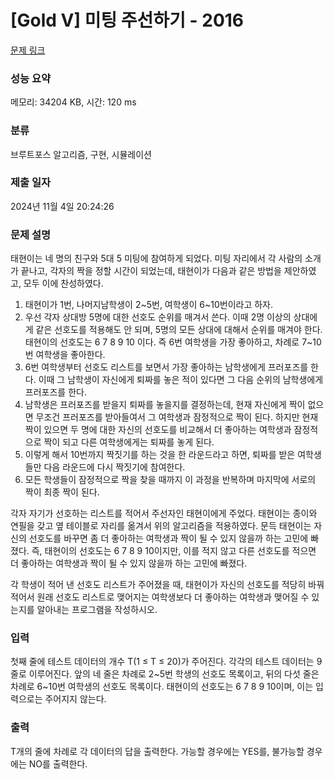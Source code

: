 # [Gold V] 미팅 주선하기 - 2016 

[문제 링크](https://www.acmicpc.net/problem/2016) 

### 성능 요약

메모리: 34204 KB, 시간: 120 ms

### 분류

브루트포스 알고리즘, 구현, 시뮬레이션

### 제출 일자

2024년 11월 4일 20:24:26

### 문제 설명

<p>태현이는 네 명의 친구와 5대 5 미팅에 참여하게 되었다. 미팅 자리에서 각 사람의 소개가 끝나고, 각자의 짝을 정할 시간이 되었는데, 태현이가 다음과 같은 방법을 제안하였고, 모두 이에 찬성하였다.</p>

<ol>
	<li>태현이가 1번, 나머지남학생이 2~5번, 여학생이 6~10번이라고 하자.</li>
	<li>우선 각자 상대방 5명에 대한 선호도 순위를 매겨서 쓴다. 이때 2명 이상의 상대에게 같은 선호도를 적용해도 안 되며, 5명의 모든 상대에 대해서 순위를 매겨야 한다. 태현이의 선호도는 6 7 8 9 10 이다. 즉 6번 여학생을 가장 좋아하고, 차례로 7~10번 여학생을 좋아한다.</li>
	<li>6번 여학생부터 선호도 리스트를 보면서 가장 좋아하는 남학생에게 프러포즈를 한다. 이때 그 남학생이 자신에게 퇴짜를 놓은 적이 있다면 그 다음 순위의 남학생에게 프러포즈를 한다.</li>
	<li>남학생은 프러포즈를 받을지 퇴짜를 놓을지를 결정하는데, 현재 자신에게 짝이 없으면 무조건 프러포즈를 받아들여서 그 여학생과 잠정적으로 짝이 된다. 하지만 현재 짝이 있으면 두 명에 대한 자신의 선호도를 비교해서 더 좋아하는 여학생과 잠정적으로 짝이 되고 다른 여학생에게는 퇴짜를 놓게 된다.</li>
	<li>이렇게 해서 10번까지 짝짓기를 하는 것을 한 라운드라고 하면, 퇴짜를 받은 여학생들만 다음 라운드에 다시 짝짓기에 참여한다.</li>
	<li>모든 학생들이 잠정적으로 짝을 찾을 때까지 이 과정을 반복하며 마지막에 서로의 짝이 최종 짝이 된다.</li>
</ol>

<p>각자 자기가 선호하는 리스트를 적어서 주선자인 태현이에게 주었다. 태현이는 종이와 연필을 갖고 옆 테이블로 자리를 옮겨서 위의 알고리즘을 적용하였다. 문득 태현이는 자신의 선호도를 바꾸면 좀 더 좋아하는 여학생과 짝이 될 수 있지 않을까 하는 고민에 빠졌다. 즉, 태현이의 선호도는 6 7 8 9 10이지만, 이를 적지 않고 다른 선호도를 적으면 더 좋아하는 여학생과 짝이 될 수 있지 않을까 하는 고민에 빠졌다.</p>

<p>각 학생이 적어 낸 선호도 리스트가 주어졌을 때, 태현이가 자신의 선호도를 적당히 바꿔 적어서 원래 선호도 리스트로 맺어지는 여학생보다 더 좋아하는 여학생과 맺어질 수 있는지를 알아내는 프로그램을 작성하시오.</p>

### 입력 

 <p>첫째 줄에 테스트 데이터의 개수 T(1 ≤ T ≤ 20)가 주어진다. 각각의 테스트 데이터는 9줄로 이루어진다. 앞의 네 줄은 차례로 2~5번 학생의 선호도 목록이고, 뒤의 다섯 줄은 차례로 6~10번 여학생의 선호도 목록이다. 태현이의 선호도는 6 7 8 9 10이며, 이는 입력으로는 주어지지 않는다.</p>

### 출력 

 <p>T개의 줄에 차례로 각 데이터의 답을 출력한다. 가능할 경우에는 YES를, 불가능할 경우에는 NO를 출력한다.</p>

